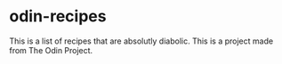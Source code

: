 # odin-recipes
This is a list of recipes that are absolutly diabolic.
This is a project made from The Odin Project.
